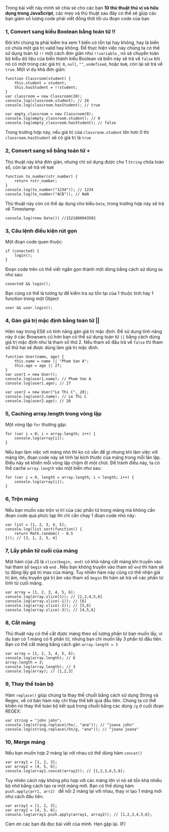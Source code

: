 Trong bài viết này mình sẽ chia sẻ cho các bạn **10 thủ thuật thú vị và hữu dụng trong JavaScript**,  các mẹo và thủ thuật sau đây có thể sẽ giúp các bạn giảm số lượng code phải viết đồng thời tối ưu đoạn code của bạn

### 1, Convert sang kiểu Boolean bằng toán tử !!

Đôi khi chúng ta phải kiểm tra xem 1 biến có tồn tại hay không, hay là biến có chứa một giá trị valid hay không. Để thực hiện việc này chúng ta có thể sử dụng toán tử `!!` một cách đơn giản như `!!variable` , nó sẽ chuyển toàn bộ kiểu dữ liệu của biến thành kiểu Boolean và biến này sẽ trả về `false` khi  nó có một trong các giá trị: `0`, `null`, `""`, `undefined`, hoặc `NaN`, còn lại sẽ trả về `true`. Một ví dụ khá đơn giản: 
```
function Classroom(student) {  
    this.student = student;
    this.hasStudent = !!student;
}
var classroom = new Classroom(20);  
console.log(classroom.student); // 20
console.log(classroom.hasStudent); // true

var empty_classroom = new Classroom(0);  
console.log(empty_classroom.student); // 0
console.log(empty_classroom.hasStudent); // false
```
Trong trường hợp này, nếu giá trị của `classroom.student` lớn hơn 0 thì ` classroom.hasStudent` sẽ có giá trị là `true`

### 2, Convert sang số bằng toán tử +

Thủ thuật này khá đơn giản,  nhưng chỉ sử dụng được cho 1 `String` chứa toàn số, còn lại sẽ trả về `NaN`
```
function to_number(str_number) {  
    return +str_number;
}
console.log(to_number("1234")); // 1234  
console.log(to_number("ACB")); // NaN  
```
Thủ thuật này còn có thể áp dụng cho kiểu `Date`, trong trường hợp này sẽ trả về Timestamp
```
console.log(+new Date()) //1521080043502
```

### 3, Câu lệnh điều kiện rút gọn

Một đoạn code quen thuộc: 
```
if (conected) {  
    login();
}
```
Đoạn code trên có thể viết ngắn gọn thành một dòng bằng cách sử dùng `&&` như sau: 
```
conected && login();
```
Bạn cũng có thể là tương tự để kiểm tra sự tồn tại của 1 thuộc tính hay 1 function trong một Object
```
user && user.login();
```

### 4, Gán giá trị mặc định bằng toán tử ||

Hiện nay trong ES6 có tính năng gán giá trị mặc định. Để sử dụng tính năng này ở các Browsers cũ hơn bạn có thể sử dụng toán tử `||` bằng cách dùng giá trị mặc định như là tham số thứ 2. Nếu tham số đầu trả về `false` thì tham số thứ hai sẽ được dùng làm giá trị mặc định.

```
function User(name, age) {  
    this.name = name || "Pham Van A";
    this.age = age || 27;
}
var user1 = new User();  
console.log(user1.name); // Pham Van A
console.log(user1.age); // 27

var user2 = new User("Le Thi C", 20);  
console.log(user2.name); // Le Thi C 
console.log(user2.age); // 20
```

### 5, Caching array.length trong vòng lặp

Một vòng lặp `for` thường gặp:
```
for (var i = 0; i < array.length; i++) {  
    console.log(array[i]);
}
```
Nếu bạn làm việc với mảng nhỏ  thì ko có vẫn đề gì nhưng khi làm việc với mảng lớn, đoạn code này sẽ tính lại kích thước của mảng trong mỗi lần lặp. Điều này sẽ khiến mỗi vòng lặp chậm đi một chút. Để tránh điều này, ta có thể cache `array.length` vào một biến như sau: 
```
for (var i = 0, length = array.length; i < length; i++) {  
    console.log(array[i]);
}
```

### 6, Trộn mảng

Nếu bạn muốn xáo trộn vị trí của các phần tử trong mảng mà không cần đoạn code quá phức tạp thì chỉ cần chạy 1 đoạn code nhỏ này: 
```
var list = [1, 2, 3, 4, 5];  
console.log(list.sort(function() {  
    return Math.random() - 0.5
})); // [3, 1, 2, 5, 4]
```

### 7, Lấy phần tử cuối của mảng

Một hàm của JS là `slice(begin, end)` có khả năng cắt mảng  khi truyền vào hai tham số `begin` và `end` . Nếu bạn không truyền vào tham số `end` thì hàm sẽ tự động lấy giá trị max của mảng. Tuy nhiên hàm này cũng có thể nhận giá trị âm, nếu truyền giá trị âm vào tham số `begin`  thì hàm sẽ trả về các phần tử tính từ cuối mảng.
```
var array = [1, 2, 3, 4, 5, 6];
console.log(array.slice(1)); // [2,3,4,5,6]  
console.log(array.slice(-1)); // [6]
console.log(array.slice(-2)); // [5,6]  
console.log(array.slice(-3)); // [4,5,6]  
```
### 8, Cắt mảng

Thủ thuật này có thể cắt được mảng theo số lượng phần tử bạn muốn lấy, ví dụ bạn có 1 mảng có 6 phần tử, nhưng bạn chỉ muốn lấy 3 phần tử đầu tiên. Bạn có thể cắt mảng bằng cách gán `array.length = 3`
```
var array = [1, 2, 3, 4, 5, 6];  
console.log(array.length); // 6  
array.length = 3;  
console.log(array.length); // 3  
console.log(array); // [1,2,3]  
```

### 9, Thay thế toàn bộ

Hàm `replace()` giúp chúng ta thay thế chuỗi bằng cách sử dụng String và Regex, về cơ bản hàm này chỉ thay thế kết quả đầu tiên. Chúng ta có thể khiến nó thay thế toàn bộ kết quả trong chuỗi bằng các dùng `/g` ở cuối đoạn REGEX:

```
var string = "john john";  
console.log(string.replace(/hn/, "ana")); // "joana john"  
console.log(string.replace(/hn/g, "ana")); // "joana joana"  
```

### 10, Merge mảng
Nếu bạn muốn hợp 2 mảng lại với nhau có thể dùng hàm `concat()`
```
var array1 = [1, 2, 3];  
var array2 = [4, 5, 6];  
console.log(array1.concat(array2)); // [1,2,3,4,5,6];  
```
Tuy nhiên cách này không phù hợp với các mảng lớn vì nó sẽ tốn khá nhiều bộ nhớ bằng cách tạo ra một mảng mới. Bạn có thể dùng hàm `push.apply(arr1, arr2) ` để nối 2 mảng lại với nhau, thay vì tạo 1 mảng mới như cách đầu tiên.
```
var array1 = [1, 2, 3];  
var array2 = [4, 5, 6];  
console.log(array1.push.apply(array1, array2)); // [1,2,3,4,5,6]; 
```

Cảm ơn các bạn đã đọc bài viết của mình. Hẹn gặp lại. (F)